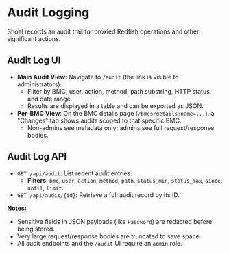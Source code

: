 # Audit Logging

Shoal records an audit trail for proxied Redfish operations and other significant actions.

## Audit Log UI

- **Main Audit View**: Navigate to `/audit` (the link is visible to administrators).
  - Filter by BMC, user, action, method, path substring, HTTP status, and date range.
  - Results are displayed in a table and can be exported as JSON.
- **Per-BMC View**: On the BMC details page (`/bmcs/details?name=...`), a "Changes" tab shows audits scoped to that specific BMC.
  - Non-admins see metadata only; admins see full request/response bodies.

## Audit Log API

- `GET /api/audit`: List recent audit entries.
  - **Filters**: `bmc`, `user`, `action`, `method`, `path`, `status_min`, `status_max`, `since`, `until`, `limit`.
- `GET /api/audit/{id}`: Retrieve a full audit record by its ID.

**Notes:**
- Sensitive fields in JSON payloads (like `Password`) are redacted before being stored.
- Very large request/response bodies are truncated to save space.
- All audit endpoints and the `/audit` UI require an `admin` role.
